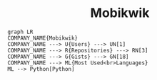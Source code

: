 <h1 align="center">Mobikwik</h1>

```mermaid
graph LR
COMPANY_NAME{Mobikwik}
COMPANY_NAME ---> U{Users} ---> UN[1]
COMPANY_NAME ---> R{Repositories} ---> RN[3]
COMPANY_NAME ---> G{Gists} ---> GN[18]
COMPANY_NAME ---> ML{Most Used<br>Languages}
ML --> Python[Python]
```
